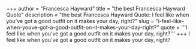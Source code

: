 +++
author = "Francesca Hayward"
title = "the best Francesca Hayward Quote"
description = "the best Francesca Hayward Quote: I feel like when you've got a good outfit on it makes your day, right?"
slug = "i-feel-like-when-youve-got-a-good-outfit-on-it-makes-your-day-right?"
quote = '''I feel like when you've got a good outfit on it makes your day, right?'''
+++
I feel like when you've got a good outfit on it makes your day, right?
